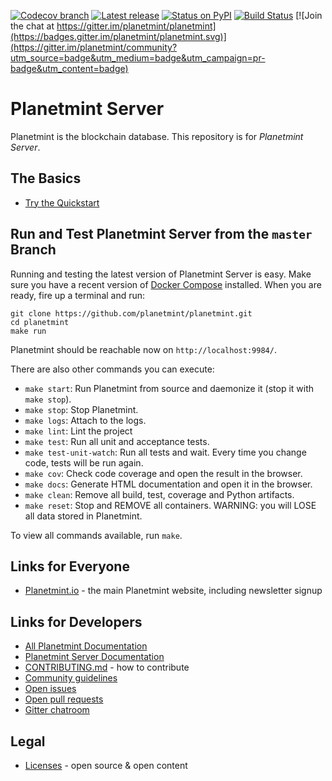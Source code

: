 <!---
Copyright © 2020 Interplanetary Database Association e.V.,
Planetmint and IPDB software contributors.
SPDX-License-Identifier: (Apache-2.0 AND CC-BY-4.0)
Code is Apache-2.0 and docs are CC-BY-4.0
--->

<!--- There is no shield to get the latest version
(including pre-release versions) from PyPI,
so show the latest GitHub release instead.
--->

[![Codecov branch](https://img.shields.io/codecov/c/github/planetmint/planetmint/master.svg)](https://codecov.io/github/planetmint/planetmint?branch=master)
[![Latest release](https://img.shields.io/github/release/planetmint/planetmint/all.svg)](https://github.com/planetmint/planetmint/releases)
[![Status on PyPI](https://img.shields.io/pypi/status/planetmint.svg)](https://pypi.org/project/Planetmint)
[![Build Status](https://app.travis-ci.com/planetmint/planetmint.svg?branch=main)](https://app.travis-ci.com/planetmint/planetmint)
[![Join the chat at https://gitter.im/planetmint/planetmint](https://badges.gitter.im/planetmint/planetmint.svg)](https://gitter.im/planetmint/community?utm_source=badge&utm_medium=badge&utm_campaign=pr-badge&utm_content=badge)

# Planetmint Server

Planetmint is the blockchain database. This repository is for _Planetmint Server_.

## The Basics

* [Try the Quickstart](https://docs.planetmint.io/en/latest/introduction/index.html#quickstart)

## Run and Test Planetmint Server from the `master` Branch

Running and testing the latest version of Planetmint Server is easy. Make sure you have a recent version of [Docker Compose](https://docs.docker.com/compose/install/) installed. When you are ready, fire up a terminal and run:

```text
git clone https://github.com/planetmint/planetmint.git
cd planetmint
make run
```

Planetmint should be reachable now on `http://localhost:9984/`.

There are also other commands you can execute:

* `make start`: Run Planetmint from source and daemonize it (stop it with `make stop`).
* `make stop`: Stop Planetmint.
* `make logs`: Attach to the logs.
* `make lint`: Lint the project
* `make test`: Run all unit and acceptance tests.
* `make test-unit-watch`: Run all tests and wait. Every time you change code, tests will be run again.
* `make cov`: Check code coverage and open the result in the browser.
* `make docs`: Generate HTML documentation and open it in the browser.
* `make clean`: Remove all build, test, coverage and Python artifacts.
* `make reset`: Stop and REMOVE all containers. WARNING: you will LOSE all data stored in Planetmint.

To view all commands available, run `make`.

## Links for Everyone

* [Planetmint.io](https://www.planetmint.io/) - the main Planetmint website, including newsletter signup

## Links for Developers

* [All Planetmint Documentation](https://docs.planetmint.io/en/latest/)
* [Planetmint Server Documentation](https://docs.planetmint.io/projects/server/en/latest/index.html)
* [CONTRIBUTING.md](.github/CONTRIBUTING.md) - how to contribute
* [Community guidelines](CODE_OF_CONDUCT.md)
* [Open issues](https://github.com/planetmint/planetmint/issues)
* [Open pull requests](https://github.com/planetmint/planetmint/pulls)
* [Gitter chatroom](https://gitter.im/planetmint/planetmint)

## Legal

* [Licenses](LICENSES.md) - open source & open content

